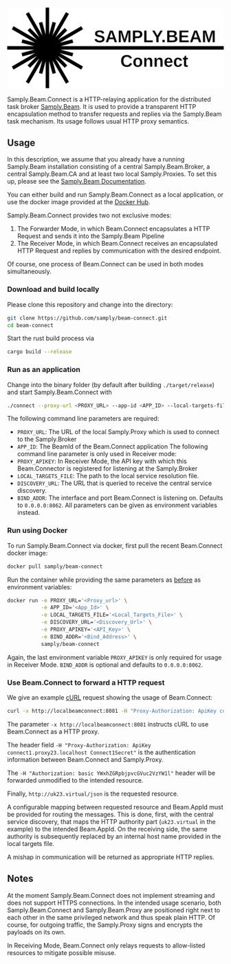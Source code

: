 ![Logo](./doc/Logo.svg) <!-- TODO: New Logo -->

Samply.Beam.Connect is a HTTP-relaying application for the distributed task broker [Samply.Beam](https://github.com/samply/beam). It is used to provide a transparent HTTP encapsulation method to transfer requests and replies via the Samply.Beam task mechanism. Its usage follows usual HTTP proxy semantics.

## Usage
In this description, we assume that you already have a running Samply.Beam
installation consisting of a central Samply.Beam.Broker, a central
Samply.Beam.CA and at least two local Samply.Proxies. To set this up, please see
the [Samply.Beam Documentation](https://github.com/samply/beam/blob/main/README.md).

You can either build and run Samply.Beam.Connect as a local application, or use
the docker image provided at the [Docker Hub](https://hub.docker.com/r/samply/beam-connect).

Samply.Beam.Connect provides two not exclusive modes:
 1. The Forwarder Mode, in which Beam.Connect encapsulates a HTTP Request and
    sends it into the Samply.Beam Pipeline
 2. The Receiver Mode, in which Beam.Connect receives an encapsulated HTTP
    Request and replies by communication with the desired endpoint.

Of course, one process of Beam.Connect can be used in both modes simultaneously.

### Download and build locally
Please clone this repository and change into the directory:
```bash
git clone https://github.com/samply/beam-connect.git
cd beam-connect
```
Start the rust build process via
```bash
cargo build --release
```
### Run as an application
Change into the binary folder (by default after building `./target/release`) and start
Samply.Beam.Connect with
```bash
./connect --proxy-url <PROXY_URL> --app-id <APP_ID> --local-targets-file <LOCAL_TARGETS_FILE> --discovery-url <DISCOVERY_URL> (--proxy-apikey <PROXY_APIKEY>) (--bind-addr 0.0.0.0:8062)
```
The following command line parameters are required:
 * `PROXY_URL`: The URL of the local Samply.Proxy which is used to connect to the Samply.Broker
 * `APP_ID`: The BeamId of the Beam.Connect application The following command line parameter is only used in Receiver mode:
 * `PROXY_APIKEY`: In Receiver Mode, the API key with which this Beam.Connector is registered for listening at the Samply.Broker
 * `LOCAL_TARGETS_FILE`: The path to the local service resolution file.
 * `DISCOVERY_URL`: The URL that is queried to receive the central service discovery.
 * `BIND_ADDR`: The interface and port Beam.Connect is listening on. Defaults to `0.0.0.0:8062`.
All parameters can be given as environment variables instead.


### Run using Docker
To run Samply.Beam.Connect via docker, first pull the recent Beam.Connect docker image:
```bash
docker pull samply/beam-connect
```
Run the container while providing the same parameters as
[before](#run-as-an-application) as environment variables:
```bash
docker run -e PROXY_URL='<Proxy_url>' \
           -e APP_ID='<App_Id>' \
           -e LOCAL_TARGETS_FILE='<Local_Targets_File>' \
           -e DISCOVERY_URL='<Discovery_Url>' \
           -e PROXY_APIKEY='<API_Key>' \
           -e BIND_ADDR='<Bind_Address>' \
           samply/beam-connect
```
Again, the last environment variable `PROXY_APIKEY` is only required for usage
in Receiver Mode. `BIND_ADDR` is optional and defaults to `0.0.0.0:8062`.

### Use Beam.Connect to forward a HTTP request
We give an example [cURL](https://curl.se/) request showing the usage of
Beam.Connect:
```bash
curl -x http://localbeamconnect:8081 -H "Proxy-Authorization: ApiKey connect1.proxy23.localhost Connect1Secret" -H "Authorization: basic YWxhZGRpbjpvcGVuc2VzYW1l" http://uk23.virtual/json
```

The parameter `-x http://localbeamconnect:8081` instructs cURL to use
Beam.Connect as a HTTP proxy.

The header field `-H "Proxy-Authorization: ApiKey
connect1.proxy23.localhost Connect1Secret"` is the authentication information
between Beam.Connect and Samply.Proxy.

The `-H "Authorization: basic
YWxhZGRpbjpvcGVuc2VzYW1l"` header will be forwarded unmodified to the intended
resource.

Finally, `http://uk23.virtual/json` is the requested resource.

A configurable mapping between requested resource and Beam.AppId must be
provided for routing the messages. This is done, first, with the central service
discovery, that maps the HTTP authority part (`uk23.virtual` in the example) to
the intended Beam.AppId. On the receiving side, the same authority is
subsequently replaced by an internal host name provided in the local targets file.

A mishap in communication will be returned as appropriate HTTP replies.


## Notes
At the moment Samply.Beam.Connect does not implement streaming and does not support HTTPS connections. In the intended usage scenario, both Samply.Beam.Connect and Samply.Beam.Proxy are positioned right next to each other in the same privileged network and thus speak plain HTTP. Of course, for outgoing traffic, the Samply.Proxy signs and encrypts the payloads on its own.

In Receiving Mode, Beam.Connect only relays requests to allow-listed resources to mitigate possible misuse.
